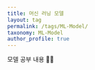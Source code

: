 ```yaml
---
title: 머신 러닝 모델
layout: tag
permalink: /tags/ML-Model/
taxonomy: ML-Model
author_profile: true
---
```


모델 공부 내용 📝📝